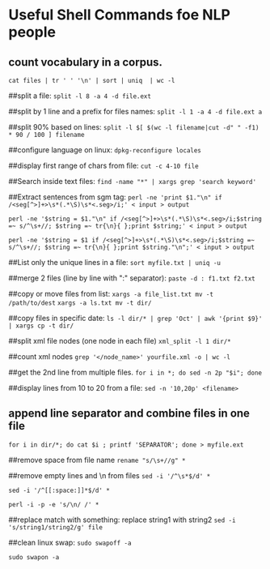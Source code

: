 # Useful Shell Commands foe NLP people


## count vocabulary in a corpus.
```cat files | tr ' ' '\n' | sort | uniq  | wc -l```

##split a file:
```split -l 8 -a 4 -d file.ext```

##split by 1 line and a prefix for files names: 
```split -l 1 -a 4 -d file.ext a```

##split 90% based on lines:
```split -l $[ $(wc -l filename|cut -d" " -f1) * 90 / 100 ] filename``` 

##configure language on linux:
```dpkg-reconfigure locales```


##display first range of chars from file:
```cut -c 4-10 file```

##Search inside text files:
```find -name "*" | xargs grep 'search keyword'```


##Extract sentences from sgm tag:
```perl -ne 'print $1."\n" if /<seg[^>]+>\s*(.*\S)\s*<.seg>/i;' < input > output```

```perl -ne '$string = $1."\n" if /<seg[^>]+>\s*(.*\S)\s*<.seg>/i;$string =~ s/^\s+//; $string =~ tr{\n}{ };print $string;' < input > output```

```perl -ne '$string = $1 if /<seg[^>]+>\s*(.*\S)\s*<.seg>/i;$string =~ s/^\s+//; $string =~ tr{\n}{ };print $string."\n";' < input > output```


##List only the unique lines in a file:
```sort myfile.txt | uniq -u```

##merge 2 files (line by line with ":" separator):
```paste -d : f1.txt f2.txt```

##copy or move files from list:
```xargs -a file_list.txt mv -t /path/to/dest```
```xargs -a ls.txt mv -t dir/```

##copy files in specific date: 
```ls -l dir/* | grep 'Oct' | awk '{print $9}' | xargs cp -t dir/```


##split xml file nodes (one node in each file)
```xml_split -l 1 dir/*```


##count xml nodes 
```grep '</node_name>' yourfile.xml -o | wc -l```

##get the 2nd line from multiple files. 
```for i in *; do sed -n 2p "$i"; done```


##display lines from 10 to 20 from a file: 
```sed -n '10,20p' <filename>```


## append line separator and combine files in one file 
```for i in dir/*; do cat $i ; printf 'SEPARATOR'; done > myfile.ext```


##remove space from file name
```rename "s/\s+//g" *```


##remove empty lines and \n from files 
```sed -i '/^\s*$/d' *```

```sed -i '/^[[:space:]]*$/d' *```

```perl -i -p -e 's/\n/ /' *```


##replace match with something: replace string1 with string2 
```sed -i 's/string1/string2/g' file```


##clean linux swap:
```sudo swapoff -a```

```sudo swapon -a```